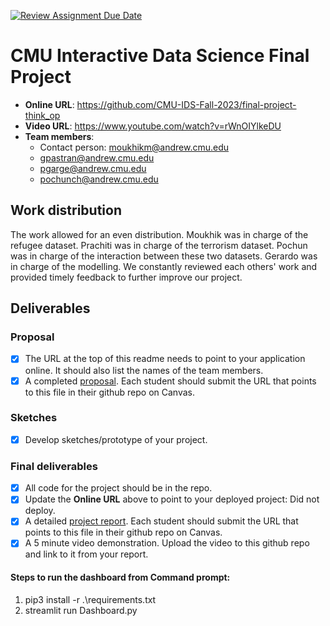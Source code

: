 [![Review Assignment Due Date](https://classroom.github.com/assets/deadline-readme-button-24ddc0f5d75046c5622901739e7c5dd533143b0c8e959d652212380cedb1ea36.svg)](https://classroom.github.com/a/NxMd-3_v)
# CMU Interactive Data Science Final Project

* **Online URL**: https://github.com/CMU-IDS-Fall-2023/final-project-think_op
* **Video URL**: https://www.youtube.com/watch?v=rWnOIYlkeDU
* **Team members**:
  * Contact person: moukhikm@andrew.cmu.edu
  * gpastran@andrew.cmu.edu
  * pgarge@andrew.cmu.edu
  * pochunch@andrew.cmu.edu

## Work distribution

The work allowed for an even distribution. Moukhik was in charge of the refugee dataset. Prachiti was in charge of the terrorism dataset. Pochun was in charge of the interaction between these two datasets. Gerardo was in charge of the modelling. We constantly reviewed each others' work and provided timely feedback to further improve our project. 


## Deliverables

### Proposal

- [x] The URL at the top of this readme needs to point to your application online. It should also list the names of the team members.
- [x] A completed [proposal](Proposal.md). Each student should submit the URL that points to this file in their github repo on Canvas.

### Sketches

- [x] Develop sketches/prototype of your project.

### Final deliverables

- [x] All code for the project should be in the repo.
- [x] Update the **Online URL** above to point to your deployed project: Did not deploy.
- [x] A detailed [project report](Report.md).  Each student should submit the URL that points to this file in their github repo on Canvas.
- [x] A 5 minute video demonstration.  Upload the video to this github repo and link to it from your report.

#### Steps to run the dashboard from Command prompt:
1) pip3 install -r .\requirements.txt
2) streamlit run Dashboard.py
